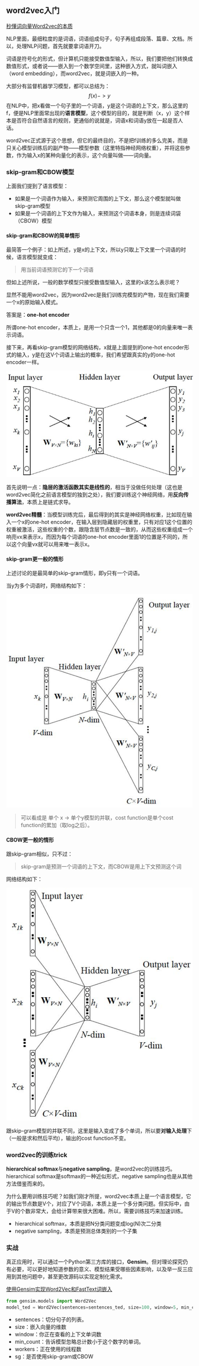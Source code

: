 ## word2vec入门

[秒懂词向量Word2vec的本质](https://zhuanlan.zhihu.com/p/26306795)

NLP里面，最细粒度的是词语，词语组成句子，句子再组成段落、篇章、文档。所以，处理NLP问题，首先就要拿词语开刀。

词语是符号化的形式，但计算机只能接受数值型输入，所以，我们要把他们转换成数值形式，或者说——嵌入到一个数学空间里，这种嵌入方式，就叫词嵌入（word embedding），而word2vec，就是词嵌入的一种。

大部分有监督机器学习模型，都可以总结为：
$$
f(x) -> y
$$
在NLP中，把x看做一个句子里的一个词语，y是这个词语的上下文，那么这里的f，便是NLP里面常出现的**语言模型**，这个模型的目的，就是判断（x，y）这个样本是否符合自然语言的规则，更通俗的说就是，词语x和词语y放在一起是否人话。

word2vec正式源于这个思想，但它的最终目的，不是把f训练的多么完美，而是只关心模型训练后的副产物——模型参数（这里特指神经网络权重），并将这些参数，作为输入x的某种向量化的表示，这个向量叫做——词向量。

### skip-gram和CBOW模型

上面我们提到了语言模型：

- 如果是一个词语作为输入，来预测它周围的上下文，那么这个模型就叫做skip-gram模型
- 如果是一个词语的上下文作为输入，来预测这个词语本身，则是连续词袋（CBOW）模型

#### skip-gram和CBOW的简单情形

最简答一个例子：如上所述，y是x的上下文，所以y只取上下文里一个词语的时候，语言模型就变成：

> 用当前词语预测它的下一个词语

但如上述所说，一般的数学模型只接受数值型输入，这里的x该怎么表示呢？

显然不能用word2vec，因为word2vec是我们训练完模型的产物，现在我们需要一个x的原始输入模式。

答案是：**one-hot encoder**

所谓one-hot encoder，本质上，是用一个只含一个1，其他都是0的向量来唯一表示词语。

接下来，再看skip-gram模型的网络结构，x就是上面提到的one-hot encoder形式的输入，y是在这V个词语上输出的概率，我们希望跟真实的y的one-hot encoder一样。

![v2-a1a73c063b32036429fbd8f1ef59034b_hd](assets/v2-a1a73c063b32036429fbd8f1ef59034b_hd.jpg)

首先说明一点：**隐层的激活函数其实是线性的**，相当于没做任何处理（这也是word2vec简化之前语言模型的独到之处），我们要训练这个神经网络，用**反向传播算法**，本质上是链式求导。

**word2vec精髓**：当模型训练完后，最后得到的其实是神经网络权重，比如现在输入一个x的one-hot encoder，在输入层到隐藏层的权重里，只有对应1这个位置的权重被激活，这些权重的个数，跟隐含层节点数是一致的，从而这些权重组成一个响亮vx来表示x，而因为每个词语的one-hot encoder里面1的位置是不同的，所以这个向量vx就可以用来唯一表示x。

#### **skip-gram更一般的情形**

上述讨论的是最简单的skip-gram情形，即y只有一个词语。

当y为多个词语时，网络结构如下：

![v2-ca81e19caa378cee6d4ba6d867f4fc7c_hd](assets/v2-ca81e19caa378cee6d4ba6d867f4fc7c_hd.jpg)

> 可以看成是 单个 x -> 单个y模型的并联，cost function是单个cost function的累加（取log之后）。

#### CBOW更一般的情形

跟skip-gram相似，只不过：

> skip-gram是预测一个词语的上下文，而CBOW是用上下文预测这个词

网络结构如下：

![v2-d1ca2547dfb91bf6a26c60782a26aa02_hd](assets/v2-d1ca2547dfb91bf6a26c60782a26aa02_hd.jpg)

跟skip-gram模型的并联不同，这里是输入变成了多个单词，所以要**对输入处理**下（一般是求和然后平均），输出的cost function不变。

### word2vec的训练trick

**hierarchical softmax**与**negative sampling**，是word2vec的训练技巧。hierarchical softmax是softmax的一种近似形式，negative sampling也是从其他方法借鉴而来的。

为什么要用训练技巧呢？如我们刚才所提，word2vec本质上是一个语言模型，它的输出节点数是V个，对应了V个词语，本质上是一个多分类问题。但实际中，由于V的个数非常大，会给计算带来很大困难。所以，需要训练技巧来加速训练。

- hierarchical softmax，本质是把N分类问题变成log(N)次二分类
- negative sampling，本质是预测总体类别的一个子集

### 实战

真正应用时，可以通过一个Python第三方库的接口，**Gensim**。但对理论探究仍有必要，可以更好地知道参数的意义、模型结果受哪些因素影响，以及举一反三应用到其他问题中，甚至更改源码以实现定制化需求。

[使用Gensim实现Word2Vec和FastText词嵌入](https://zhuanlan.zhihu.com/p/59860985)

```python
from gensim.models import Word2Vec
model_ted = Word2Vec(sentences=sentences_ted, size=100, window=5, min_count=5, workers=4, sg=0)
```

- sentences：切分句子的列表。
- size：嵌入向量的维数
- window：你正在查看的上下文单词数
- min_count：告诉模型忽略总计数小于这个数字的单词。
- workers：正在使用的线程数
- sg：是否使用skip-gram或CBOW

